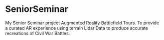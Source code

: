 # SeniorSeminar
My Senior Seminar project Augmented Reality Battlefield Tours. To provide a curated AR experience using terrain Lidar Data to produce accurate recreations of Civil War Battles.
